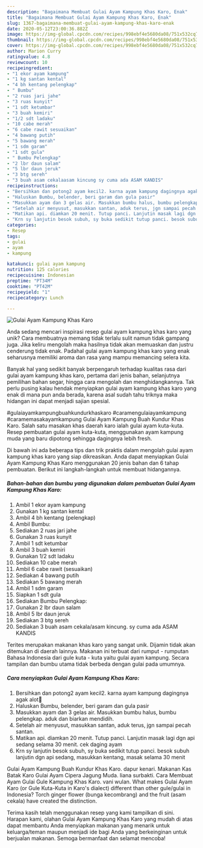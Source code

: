 ```yaml
---
description: "Bagaimana Membuat Gulai Ayam Kampung Khas Karo, Enak"
title: "Bagaimana Membuat Gulai Ayam Kampung Khas Karo, Enak"
slug: 1367-bagaimana-membuat-gulai-ayam-kampung-khas-karo-enak
date: 2020-05-12T23:00:36.882Z
image: https://img-global.cpcdn.com/recipes/998ebf4e5680da08/751x532cq70/gulai-ayam-kampung-khas-karo-foto-resep-utama.jpg
thumbnail: https://img-global.cpcdn.com/recipes/998ebf4e5680da08/751x532cq70/gulai-ayam-kampung-khas-karo-foto-resep-utama.jpg
cover: https://img-global.cpcdn.com/recipes/998ebf4e5680da08/751x532cq70/gulai-ayam-kampung-khas-karo-foto-resep-utama.jpg
author: Marion Curry
ratingvalue: 4.8
reviewcount: 10
recipeingredient:
- "1 ekor ayam kampung"
- "1 kg santan kental"
- "4 bh kentang pelengkap"
- " Bumbu"
- "2 ruas jari jahe"
- "3 ruas kunyit"
- "1 sdt ketumbar"
- "3 buah kemiri"
- "1/2 sdt ladaku"
- "10 cabe merah"
- "6 cabe rawit sesuaikan"
- "4 bawang putih"
- "5 bawang merah"
- "1 sdm garam"
- "1 sdt gula"
- " Bumbu Pelengkap"
- "2 lbr daun salam"
- "5 lbr daun jeruk"
- "3 btg sereh"
- "3 buah asam cekalaasam kincung sy cuma ada ASAM KANDIS"
recipeinstructions:
- "Bersihkan dan potong2 ayam kecil2. karna ayam kampung dagingnya agak alot🤗"
- "Haluskan Bumbu, belender, beri garam dan gula pasir"
- "Masukkan ayam dan 3 gelas air. Masukkan bumbu halus, bumbu pelengkap. aduk dan biarkan mendidih."
- "Setelah air menyusut, masukkan santan, aduk terus, jgn sampai pecah santan."
- "Matikan api. diamkan 20 menit. Tutup panci. Lanjutin masak lagi dgn api sedang selama 30 menit. cek daging ayam"
- "Krn sy lanjutin besok subuh, sy buka sedikit tutup panci. besok subuh lanjutin dgn api sedang, masukkan kentang, masak selama 30 menit"
categories:
- Resep
tags:
- gulai
- ayam
- kampung

katakunci: gulai ayam kampung 
nutrition: 125 calories
recipecuisine: Indonesian
preptime: "PT34M"
cooktime: "PT42M"
recipeyield: "1"
recipecategory: Lunch

---
```



![Gulai Ayam Kampung Khas Karo](https://img-global.cpcdn.com/recipes/998ebf4e5680da08/751x532cq70/gulai-ayam-kampung-khas-karo-foto-resep-utama.jpg)

Anda sedang mencari inspirasi resep gulai ayam kampung khas karo yang unik? Cara membuatnya memang tidak terlalu sulit namun tidak gampang juga. Jika keliru mengolah maka hasilnya tidak akan memuaskan dan justru cenderung tidak enak. Padahal gulai ayam kampung khas karo yang enak seharusnya memiliki aroma dan rasa yang mampu memancing selera kita.

Banyak hal yang sedikit banyak berpengaruh terhadap kualitas rasa dari gulai ayam kampung khas karo, pertama dari jenis bahan, selanjutnya pemilihan bahan segar, hingga cara mengolah dan menghidangkannya. Tak perlu pusing kalau hendak menyiapkan gulai ayam kampung khas karo yang enak di mana pun anda berada, karena asal sudah tahu triknya maka hidangan ini dapat menjadi sajian spesial.

#gulaiayamkampungbuahkundurkhaskaro #caramengulaiayamkampung #caramemasakayamkampung Gulai Ayam Kampung Buah Kundur Khas Karo. Salah satu masakan khas daerah karo ialah gulai ayam kuta-kuta. Resep pembuatan gulai ayam kuta-kuta, menggunakan ayam kampung muda yang baru dipotong sehingga dagingnya lebih fresh.


Di bawah ini ada beberapa tips dan trik praktis dalam mengolah gulai ayam kampung khas karo yang siap dikreasikan. Anda dapat menyiapkan Gulai Ayam Kampung Khas Karo menggunakan 20 jenis bahan dan 6 tahap pembuatan. Berikut ini langkah-langkah untuk membuat hidangannya.

<!--inarticleads1-->

##### Bahan-bahan dan bumbu yang digunakan dalam pembuatan Gulai Ayam Kampung Khas Karo:

1. Ambil 1 ekor ayam kampung
1. Gunakan 1 kg santan kental
1. Ambil 4 bh kentang (pelengkap)
1. Ambil  Bumbu:
1. Sediakan 2 ruas jari jahe
1. Gunakan 3 ruas kunyit
1. Ambil 1 sdt ketumbar
1. Ambil 3 buah kemiri
1. Gunakan 1/2 sdt ladaku
1. Sediakan 10 cabe merah
1. Ambil 6 cabe rawit (sesuaikan)
1. Sediakan 4 bawang putih
1. Sediakan 5 bawang merah
1. Ambil 1 sdm garam
1. Siapkan 1 sdt gula
1. Sediakan  Bumbu Pelengkap:
1. Gunakan 2 lbr daun salam
1. Ambil 5 lbr daun jeruk
1. Sediakan 3 btg sereh
1. Sediakan 3 buah asam cekala/asam kincung. sy cuma ada ASAM KANDIS


Terites merupakan makanan khas karo yang sangat unik. Dijamin tidak akan ditemukan di daerah lainnya. Makanan ini terbuat dari rumput - rumputan Bahasa Indonesia dari gule kuta - kuta yaitu gulai ayam kampung. Secara tampilan dan bumbu utama tidak berbeda dengan gulai pada umumnya. 

<!--inarticleads2-->

##### Cara menyiapkan Gulai Ayam Kampung Khas Karo:

1. Bersihkan dan potong2 ayam kecil2. karna ayam kampung dagingnya agak alot🤗
1. Haluskan Bumbu, belender, beri garam dan gula pasir
1. Masukkan ayam dan 3 gelas air. Masukkan bumbu halus, bumbu pelengkap. aduk dan biarkan mendidih.
1. Setelah air menyusut, masukkan santan, aduk terus, jgn sampai pecah santan.
1. Matikan api. diamkan 20 menit. Tutup panci. Lanjutin masak lagi dgn api sedang selama 30 menit. cek daging ayam
1. Krn sy lanjutin besok subuh, sy buka sedikit tutup panci. besok subuh lanjutin dgn api sedang, masukkan kentang, masak selama 30 menit


Gulai Ayam Kampung Buah Kundur Khas Karo. dapur kenari. Makanan Kas Batak Karo Gulai Ayam Cipera Jagung Muda. liana surbakti. Cara Membuat Ayam Gulai Gule Kampung Khas Karo. vani wulan. What makes Gulai Ayam Karo (or Gule Kuta-Kuta in Karo&#39;s dialect) different than other gule/gulai in Indonesia? Torch ginger flower (bunga kecombrang) and the fruit (asam cekala) have created the distinction. 

Terima kasih telah menggunakan resep yang kami tampilkan di sini. Harapan kami, olahan Gulai Ayam Kampung Khas Karo yang mudah di atas dapat membantu Anda menyiapkan makanan yang menarik untuk keluarga/teman maupun menjadi ide bagi Anda yang berkeinginan untuk berjualan makanan. Semoga bermanfaat dan selamat mencoba!
